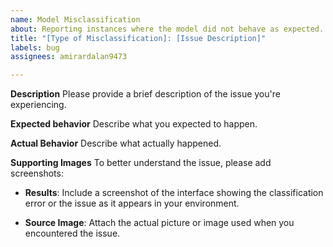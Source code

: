 ```yaml
---
name: Model Misclassification
about: Reporting instances where the model did not behave as expected.
title: "[Type of Misclassification]: [Issue Description]"
labels: bug
assignees: amirardalan9473

---
```


**Description**
Please provide a brief description of the issue you're experiencing.

**Expected behavior**
Describe what you expected to happen.

**Actual Behavior**
Describe what actually happened.

**Supporting Images**
To better understand the issue, please add screenshots:

* **Results**: Include a screenshot of the interface showing the classification
 error or the issue as it appears in your environment.
 
* **Source Image**: Attach the actual picture or image used when you
 encountered the issue.
